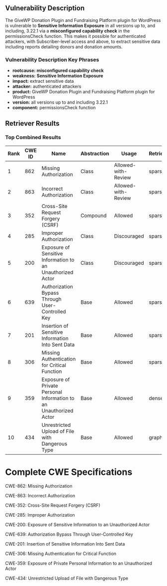 ## Vulnerability Description
The GiveWP Donation Plugin and Fundraising Platform plugin for WordPress is vulnerable to **Sensitive Information Exposure** in all versions up to, and including, 3.22.1 via a **misconfigured capability check** in the permissionsCheck function. This makes it possible for authenticated attackers, with Subscriber-level access and above, to extract sensitive data including reports detailing donors and donation amounts.

### Vulnerability Description Key Phrases
- **rootcause:** **misconfigured capability check**
- **weakness:** **Sensitive Information Exposure**
- **impact:** extract sensitive data
- **attacker:** authenticated attackers
- **product:** GiveWP Donation Plugin and Fundraising Platform plugin for WordPress
- **version:** all versions up to and including 3.22.1
- **component:** permissionsCheck function

## Retriever Results

### Top Combined Results

| Rank | CWE ID | Name | Abstraction | Usage  | Retrievers | Individual Scores |
|------|--------|------|-------------|-------|------------|-------------------|
| 1 | 862 | Missing Authorization | Class | Allowed-with-Review | sparse | 0.381 |
| 2 | 863 | Incorrect Authorization | Class | Allowed-with-Review | sparse | 0.374 |
| 3 | 352 | Cross-Site Request Forgery (CSRF) | Compound | Allowed | sparse | 0.374 |
| 4 | 285 | Improper Authorization | Class | Discouraged | sparse | 0.346 |
| 5 | 200 | Exposure of Sensitive Information to an Unauthorized Actor | Class | Discouraged | sparse | 0.340 |
| 6 | 639 | Authorization Bypass Through User-Controlled Key | Base | Allowed | sparse | 0.334 |
| 7 | 201 | Insertion of Sensitive Information Into Sent Data | Base | Allowed | sparse | 0.330 |
| 8 | 306 | Missing Authentication for Critical Function | Base | Allowed | sparse | 0.327 |
| 9 | 359 | Exposure of Private Personal Information to an Unauthorized Actor | Base | Allowed | dense | 0.509 |
| 10 | 434 | Unrestricted Upload of File with Dangerous Type | Base | Allowed | graph | 0.002 |



# Complete CWE Specifications

CWE-862: Missing Authorization

CWE-863: Incorrect Authorization

CWE-352: Cross-Site Request Forgery (CSRF)

CWE-285: Improper Authorization

CWE-200: Exposure of Sensitive Information to an Unauthorized Actor

CWE-639: Authorization Bypass Through User-Controlled Key

CWE-201: Insertion of Sensitive Information Into Sent Data

CWE-306: Missing Authentication for Critical Function

CWE-359: Exposure of Private Personal Information to an Unauthorized Actor

CWE-434: Unrestricted Upload of File with Dangerous Type
